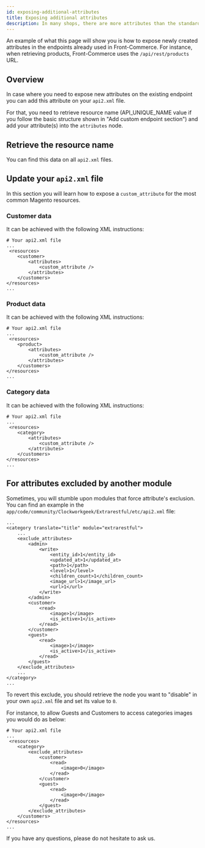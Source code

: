 ```yaml
---
id: exposing-additional-attributes
title: Exposing additional attributes
description: In many shops, there are more attributes than the standard ones available in Magento. They then need to be fetched by Front-Commerce for usage in your application. In this documentation guide, you will learn how to add these attributes to any Magento REST endpoint.
---
```


An example of what this page will show you is how to expose newly created attributes in the endpoints already used in Front-Commerce. For instance, when retrieving products, Front-Commerce uses the `/api/rest/products` URL.

## Overview

In case where you need to expose new attributes on the existing endpoint you can add this attribute on your `api2.xml` file.

For that, you need to retrieve resource name (API_UNIQUE_NAME value if you follow the basic structure shown in "Add custom endpoint section") and add your attribute(s) into the `attributes` node.

## Retrieve the resource name

You can find this data on all `api2.xml` files.

## Update your `api2.xml` file

In this section you will learn how to expose a `custom_attribute` for the most common Magento resources.

### Customer data

It can be achieved with the following XML instructions:

```
# Your api2.xml file
...
 <resources>
    <customer>
        <attributes>
            <custom_attribute />
        </attributes>
    </customers>
</resources>
...
```

### Product data

It can be achieved with the following XML instructions:

```
# Your api2.xml file
...
 <resources>
    <product>
        <attributes>
            <custom_attribute />
        </attributes>
    </customers>
</resources>
...
```

### Category data

It can be achieved with the following XML instructions:

```
# Your api2.xml file
...
 <resources>
    <category>
        <attributes>
            <custom_attribute />
        </attributes>
    </customers>
</resources>
...
```

## For attributes excluded by another module

Sometimes, you will stumble upon modules that force attribute's exclusion. You can find an example in the `app/code/community/Clockworkgeek/Extrarestful/etc/api2.xml` file:

```
...
<category translate="title" module="extrarestful">
    ...
    <exclude_attributes>
        <admin>
            <write>
                <entity_id>1</entity_id>
                <updated_at>1</updated_at>
                <path>1</path>
                <level>1</level>
                <children_count>1</children_count>
                <image_url>1</image_url>
                <url>1</url>
            </write>
        </admin>
        <customer>
            <read>
                <image>1</image>
                <is_active>1</is_active>
            </read>
        </customer>
        <guest>
            <read>
                <image>1</image>
                <is_active>1</is_active>
            </read>
        </guest>
    </exclude_attributes>
    ...
</category>
...
```

To revert this exclude, you should retrieve the node you want to "disable" in your own `api2.xml` file and set its value to `0`.

For instance, to allow Guests and Customers to access categories images you would do as below:

```
# Your api2.xml file
...
 <resources>
    <category>
        <exclude_attributes>
            <customer>
                <read>
                    <image>0</image>
                </read>
            </customer>
            <guest>
                <read>
                    <image>0</image>
                </read>
            </guest>
        </exclude_attributes>
    </customers>
</resources>
...
```

If you have any questions, please do not hesitate to ask us.
